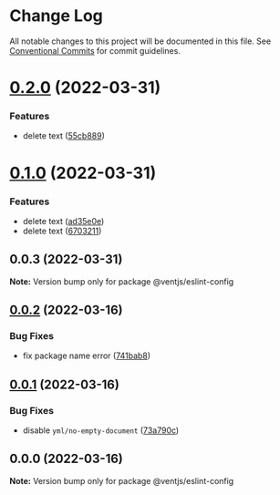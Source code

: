 # Change Log

All notable changes to this project will be documented in this file.
See [Conventional Commits](https://conventionalcommits.org) for commit guidelines.

# [0.2.0](https://github.com/ventjs/eslint-config-vue/compare/v0.1.0...v0.2.0) (2022-03-31)


### Features

* delete text ([55cb889](https://github.com/ventjs/eslint-config-vue/commit/55cb88928ca49f102c4a03aca40ae42b863efd5f))





# [0.1.0](https://github.com/ventjs/eslint-config-vue/compare/v0.0.3...v0.1.0) (2022-03-31)


### Features

* delete text ([ad35e0e](https://github.com/ventjs/eslint-config-vue/commit/ad35e0e064388f3ffaf5f354d3a67c7f2b42798a))
* delete text ([6703211](https://github.com/ventjs/eslint-config-vue/commit/67032110a84e9b53a5f31eec46426b9e29863581))





## 0.0.3 (2022-03-31)

**Note:** Version bump only for package @ventjs/eslint-config





## [0.0.2](https://github.com/ventjs/eslint-config/compare/v0.0.1...v0.0.2) (2022-03-16)


### Bug Fixes

* fix package name error ([741bab8](https://github.com/ventjs/eslint-config/commit/741bab8f0ad66be452bd9a9d719d5a7e4bcae4d4))





## [0.0.1](https://github.com/ventjs/eslint-config/compare/v0.18.8...v0.0.1) (2022-03-16)


### Bug Fixes

* disable `yml/no-empty-document` ([73a790c](https://github.com/ventjs/eslint-config/commit/73a790c1d08f9ce9837cbad03d3f8b68a6b9a5f8))





## 0.0.0 (2022-03-16)

**Note:** Version bump only for package @ventjs/eslint-config
